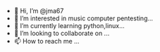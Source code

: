 - 👋 Hi, I’m @jma67
- 👀 I’m interested in music computer pentesting...
- 🌱 I’m currently learning python,linux...
- 💞️ I’m looking to collaborate on ...
- 📫 How to reach me ...

<!---
jma67/jma67 is a ✨ special ✨ repository because its `README.md` (this file) appears on your GitHub profile.
You can click the Preview link to take a look at your changes.
--->
